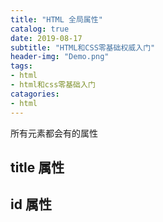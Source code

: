 ```yaml
---
title: "HTML 全局属性"
catalog: true
date: 2019-08-17
subtitle: "HTML和CSS零基础权威入门"
header-img: "Demo.png"
tags:
- html
- html和css零基础入门
catagories:
- html
---
```



所有元素都会有的属性

## title 属性

## id 属性
